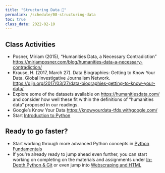 ```yaml
---
title: "Structuring Data 🧰"
permalink: /schedule/08-structuring-data
toc: true
class_date: 2022-02-10
---
```

## Class Activities

- Posner, Miriam (2015), “Humanities Data, a Necessary Contradiction” <https://miriamposner.com/blog/humanities-data-a-necessary-contradiction/>
- Krause, H. (2017, March 27). Data Biographies: Getting to Know Your Data. Global Investigative Journalism Network. <https://gijn.org/2017/03/27/data-biographies-getting-to-know-your-data/>
- Explore some of the datasets available on <https://humanitiesdata.com/> and consider how well these fit within the definitions of “humanities data” proposed in our readings.
- Google’s Know Your Data <https://knowyourdata-tfds.withgoogle.com/>
- Start [Introduction to Python]({{site.baseurl}}/materials/intro-python-git/02-beginning-python)

## Ready to go faster?

- Start working through more advanced Python concepts in [Python Fundamentals]({{site.baseurl}}/materials/intro-python-git/04-python-fundamentals)
- If you're already ready to jump ahead even further, you can start working on completing on the materials and assignments under [In-Depth Python & Git]({{site.baseurl}}/materials/advanced-python/01-more-python) or even jump into [Webscraping and HTML]({{site.baseurl}}/materials/web-scraping/intro-web-scraping)